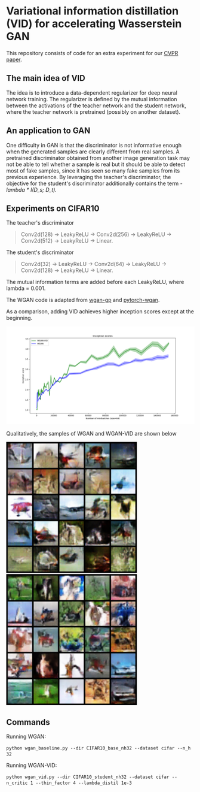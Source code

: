 # Variational information distillation (VID) for accelerating Wasserstein GAN

This repository consists of code for an extra experiment for our [CVPR paper](https://arxiv.org/abs/1904.05835).

## The main idea of VID

The idea is to introduce a data-dependent regularizer for deep neural network training.
The regularizer is defined by the mutual information between the activations of the teacher network and the student network, 
where the teacher network is pretrained (possibly on another dataset). 

## An application to GAN

One difficulty in GAN is that the discriminator is not informative enough 
when the generated samples are clearly different from real samples.
A pretrained discriminator obtained from another image generation task
may not be able to tell whether a sample is real but it should be able 
to detect most of fake samples, since it has seen so many fake samples from its previous experience.
By leveraging the teacher's discriminator, the objective for the student's discriminator additionally contains the term *-lambda * I(D_s; D_t).*

## Experiments on CIFAR10

The teacher's discriminator 

>Conv2d(128) -> LeakyReLU -> Conv2d(256) -> LeakyReLU -> Conv2d(512) -> LeakyReLU -> Linear.

The student's discriminator

>Conv2d(32) -> LeakyReLU -> Conv2d(64) -> LeakyReLU -> Conv2d(128) -> LeakyReLU -> Linear.

The mutual information terms are added before each LeakyReLU, where lambda = 0.001.

The WGAN code is adapted from [wgan-gp](https://github.com/caogang/wgan-gp/blob/master/gan_cifar10.py) and [pytorch-wgan](https://github.com/Zeleni9/pytorch-wgan).

As a comparison, adding VID achieves higher inception scores except at the beginning. 

<!---
![IS](pictures/CIFAR10_inception_scores_nh32.png)
-->
<img src="pictures/CIFAR10_inception_scores_nh32.png">

Qualitatively, the samples of WGAN and WGAN-VID are shown below

<img src="pictures/CIFAR10_wgan_nh32.png" width="350"> &nbsp; &nbsp;&nbsp; &nbsp;&nbsp; &nbsp; <img src="pictures/CIFAR10_wgan-vid_nh32.png" width="350">

## Commands

Running WGAN:

```
python wgan_baseline.py --dir CIFAR10_base_nh32 --dataset cifar --n_h 32
```

Running WGAN-VID:

```
python wgan_vid.py --dir CIFAR10_student_nh32 --dataset cifar --n_critic 1 --thin_factor 4 --lambda_distil 1e-3 
```
